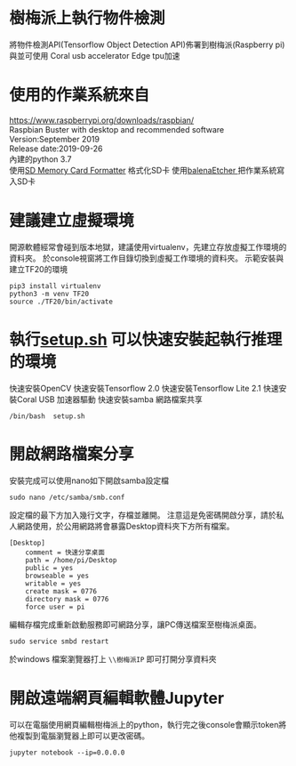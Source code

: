 # 樹梅派上執行物件檢測
將物件檢測API(Tensorflow Object Detection API)佈署到樹梅派(Raspberry pi) 與並可使用 Coral usb accelerator Edge tpu加速

# 使用的作業系統來自
https://www.raspberrypi.org/downloads/raspbian/  
Raspbian Buster with desktop and recommended software  
Version:September 2019  
Release date:2019-09-26  
內建的python 3.7  
使用[SD Memory Card Formatter](https://www.sdcard.org/downloads/formatter/) 格式化SD卡
使用[balenaEtcher ](https://www.balena.io/etcher/) 把作業系統寫入SD卡

# 建議建立虛擬環境
開源軟體經常會碰到版本地獄，建議使用virtualenv，先建立存放虛擬工作環境的資料夾。
於console視窗將工作目錄切換到虛擬工作環境的資料夾。
示範安裝與建立TF20的環境
```
pip3 install virtualenv  
python3 -m venv TF20  
source ./TF20/bin/activate  
```
# 執行[setup.sh](https://github.com/aaasdream/Raspberrypi_ObjectDetection/blob/master/setup.sh) 可以快速安裝起執行推理的環境
快速安裝OpenCV
快速安裝Tensorflow 2.0
快速安裝Tensorflow Lite 2.1
快速安裝Coral USB 加速器驅動
快速安裝samba 網路檔案共享
```
/bin/bash  setup.sh  
```
# 開啟網路檔案分享
安裝完成可以使用nano如下開啟samba設定檔
```
sudo nano /etc/samba/smb.conf
```
設定檔的最下方加入幾行文字，存檔並離開。 注意這是免密碼開啟分享，請於私人網路使用，於公用網路將會暴露Desktop資料夾下方所有檔案。  
```
[Desktop]
    comment = 快速分享桌面
    path = /home/pi/Desktop
    public = yes
    browseable = yes
    writable = yes
    create mask = 0776
    directory mask = 0776
    force user = pi
```
編輯存檔完成重新啟動服務即可網路分享，讓PC傳送檔案至樹梅派桌面。  
```
sudo service smbd restart
```
於windows 檔案瀏覽器打上 ```\\樹梅派IP``` 即可打開分享資料夾   

# 開啟遠端網頁編輯軟體Jupyter
可以在電腦使用網頁編輯樹梅派上的python，執行完之後console會顯示token將他複製到電腦瀏覽器上即可以更改密碼。  
```
jupyter notebook --ip=0.0.0.0
```
